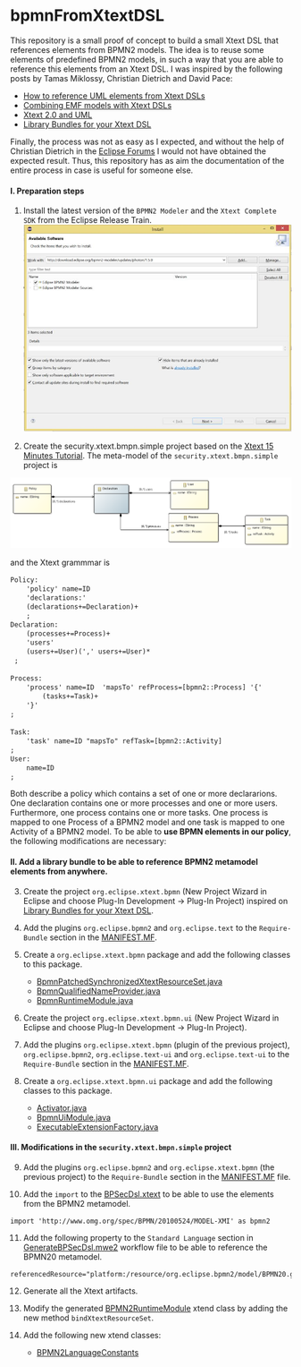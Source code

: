 # bpmnFromXtextDSL

This repository is a small proof of concept to build a small Xtext DSL that references elements from BPMN2 models.
The idea is to reuse some elements of predefined BPMN2 models, in such a way that you are able to reference this elements from an Xtext DSL. I was inspired by the following posts by Tamas Miklossy, Christian Dietrich and David Pace:

* [How to reference UML elements from Xtext DSLs](https://blogs.itemis.com/en/how-to-reference-uml-elements-from-xtext-dsls)
* [Combining EMF models with Xtext DSLs](https://blogs.itemis.com/en/combining-emf-models-with-xtext-dsls?hsLang=en)
* [Xtext 2.0 and UML](https://dietrich-it.de/xtext/2011/07/17/xtext-2.0-and-uml/)
* [Library Bundles for your Xtext DSL](https://www.davidpace.de/library-bundles-for-your-xtext-dsl)

Finally, the process was not as easy as I expected, and without the help of Christian Dietrich in the [Eclipse Forums](https://www.eclipse.org/forums/index.php/m/1853751/#msg_1853751) I would not have obtained the expected result. Thus, this repository has as aim the documentation of the entire process in case is useful for someone else.

#### I. Preparation steps
1. Install the latest version of the `BPMN2 Modeler` and the `Xtext Complete SDK` from the Eclipse Release Train.
![Installation.jpg](./images/1-Installation.jpg)

2. Create the security.xtext.bmpn.simple project based on the [Xtext 15 Minutes Tutorial](https://www.eclipse.org/Xtext/documentation/102_domainmodelwalkthrough.html). The meta-model of the `security.xtext.bmpn.simple` project is

![bPSecDslMM.jpg](./images/bPSecDslMM.png)

and the Xtext grammmar is

```
Policy:
	'policy' name=ID
	'declarations:'
	(declarations+=Declaration)+
	;
Declaration:
	(processes+=Process)+
	'users'
	(users+=User)(',' users+=User)*
 ;

Process: 
	'process' name=ID  'mapsTo' refProcess=[bpmn2::Process] '{'
		(tasks+=Task)+  
	'}'
; 

Task:
	'task' name=ID "mapsTo" refTask=[bpmn2::Activity]
;
User:
	name=ID
;
````
Both describe a policy which contains a set of one or more declararions. One declaration contains one or more processes and one or more users. Furthermore, one process contains one or more tasks. One process is mapped to one Process of a BPMN2 model and one task is mapped to one Activity of a BPMN2 model. To be able to **use BPMN elements in our policy**, the following modifications are necessary:

#### II. Add a library bundle to be able to reference BPMN2 metamodel elements from anywhere.

3.  Create the project `org.eclipse.xtext.bpmn` (New Project Wizard in Eclipse and choose Plug-In Development -> Plug-In Project) inspired on [Library Bundles for your Xtext DSL](https://www.davidpace.de/library-bundles-for-your-xtext-dsl).

4. Add the plugins `org.eclipse.bpmn2` and `org.eclipse.text` to the `Require-Bundle` section in the [MANIFEST.MF](https://github.com/reinaqu/bpmnFromXtextDSL/blob/main/org.eclipse.xtext.bpmn/META-INF/MANIFEST.MF#L8-L9).

5. Create a `org.eclipse.xtext.bpmn` package and add the following classes to this package.
	* [BpmnPatchedSynchronizedXtextResourceSet.java](https://github.com/reinaqu/bpmnFromXtextDSL/blob/main/org.eclipse.xtext.bpmn/src/org/eclipse/xtext/bpmn/BpmnPatchedSynchronizedXtextResourceSet.java)
	* [BpmnQualifiedNameProvider.java](https://github.com/reinaqu/bpmnFromXtextDSL/blob/main/org.eclipse.xtext.bpmn/src/org/eclipse/xtext/bpmn/BpmnQualifiedNameProvider.java)
	* [BpmnRuntimeModule.java](https://github.com/reinaqu/bpmnFromXtextDSL/blob/main/org.eclipse.xtext.bpmn/src/org/eclipse/xtext/bpmn/BpmnRuntimeModule.java)

6.  Create the project `org.eclipse.xtext.bpmn.ui` (New Project Wizard in Eclipse and choose Plug-In Development -> Plug-In Project).

7.  Add the plugins `org.eclipse.xtext.bpmn` (plugin of the previous project), `org.eclipse.bpmn2`, `org.eclipse.text-ui` and `org.eclipse.text-ui` to the `Require-Bundle` section in the [MANIFEST.MF](https://github.com/reinaqu/bpmnFromXtextDSL/blob/main/org.eclipse.xtext.bpmn.ui/META-INF/MANIFEST.MF#L8-L11). 

8. Create a `org.eclipse.xtext.bpmn.ui` package and add the following classes to this package.
	* [Activator.java](https://github.com/reinaqu/bpmnFromXtextDSL/blob/main/org.eclipse.xtext.bpmn.ui/src/org/eclipse/xtext/bpmn/ui/Activator.java)
	* [BpmnUiModule.java](https://github.com/reinaqu/bpmnFromXtextDSL/blob/main/org.eclipse.xtext.bpmn.ui/src/org/eclipse/xtext/bpmn/ui/BpmnUiModule.java)
	* [ExecutableExtensionFactory.java](https://github.com/reinaqu/bpmnFromXtextDSL/blob/main/org.eclipse.xtext.bpmn.ui/src/org/eclipse/xtext/bpmn/ui/ExecutableExtensionFactory.java)
	
#### III. Modifications in the `security.xtext.bmpn.simple` project

9. Add the plugins `org.eclipse.bpmn2` and  `org.eclipse.xtext.bpmn` (the previous project) to the `Require-Bundle` section in the [MANIFEST.MF](https://github.com/reinaqu/bpmnFromXtextDSL/blob/main/security.xtext.bmpn.simple/META-INF/MANIFEST.MF#L12) file.

10. Add the `import` to the [BPSecDsl.xtext](https://github.com/reinaqu/bpmnFromXtextDSL/blob/main/security.xtext.bmpn.simple/src/security/xtext/bmpn/simple/BPSecDsl.xtext#L6) to be able to use the elements from the BPMN2 metamodel.

````
import 'http://www.omg.org/spec/BPMN/20100524/MODEL-XMI' as bpmn2
````

11. Add the following property to the `Standard Language` section in [GenerateBPSecDsl.mwe2](https://github.com/reinaqu/bpmnFromXtextDSL/blob/main/security.xtext.bmpn.simple/src/security/xtext/bmpn/simple/GenerateBPSecDsl.mwe2#L39) workflow file to be able to reference the BPMN20 metamodel.

````
referencedResource="platform:/resource/org.eclipse.bpmn2/model/BPMN20.genmodel"
````

12. Generate all the Xtext artifacts.

13. Modify the generated [BPMN2RuntimeModule](https://github.com/reinaqu/bpmnFromXtextDSL/blob/main/security.xtext.bmpn.simple/src/security/xtext/bmpn/simple/BPMN2RuntimeModule.xtend) xtend class by adding the new method `bindXtextResourceSet`.

14. Add the following new xtend classes:
	* [BPMN2LanguageConstants](https://github.com/reinaqu/bpmnFromXtextDSL/blob/main/security.xtext.bmpn.simple/src/security/xtext/bmpn/simple/BPMN2LanguageConstants.xtend)
 


